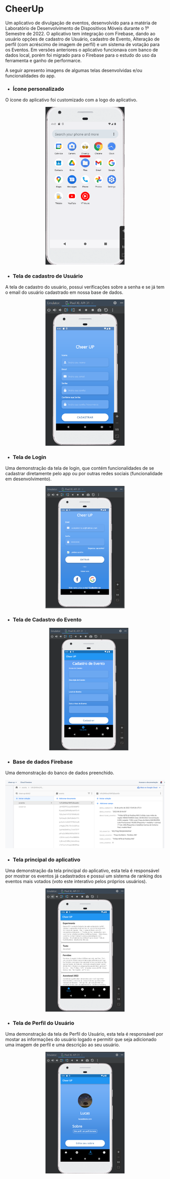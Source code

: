 # CheerUp
Um aplicativo de divulgação de eventos, desenvolvido para a matéria de Laboratório de Desenvolvimento de Dispositivos Móveis durante o 1º Semestre de 2022. O aplicativo tem integração com Firebase, dando ao usuário opções de cadastro de Usuário, cadastro de Evento, Alteração de perfil (com acréscimo de imagem de perfil) e um sistema de votação para os Eventos. Em versões anteriores o aplicativo funcionava com banco de dados local, porém foi migrado para o Firebase para o estudo do uso da ferramenta e ganho de performarce.

  A seguir apresento imagens de algumas telas desenvolvidas e/ou funcionalidades do app.
  
* ### **Ícone personalizado**
 
 O ícone do aplicativo foi customizado com a logo do aplicativo.
  <p align="center">
    <img src="imagens/icon_image.png" alt="Ícone do App" width="250"/>
  </p>

* ### **Tela de cadastro de Usuário**
  
 A tela de cadastro do usuário, possui verificações sobre a senha e se já tem o email do usuário cadastrado em nossa base de dados.
  <p align="center">
    <img src="imagens/registrationUser_image.png" alt="Cadastro de Usuário" width="250"/>
  </p> 
 
* ### **Tela de Login**

Uma demonstração da tela de login, que contém funcionalidades de se cadastrar diretamente pelo app ou por outras redes sociais (funcionalidade em desenvolvimento).
  <p align="center">
    <img src="imagens/login_image.png" alt="Tela de Login" width="250"/>
  </p>
  
  
* ### **Tela de Cadastro do Evento**

  <p align="center">
    <img src="imagens/registrationEvent_image.png" alt="Cadastro de Evento" width="250"/>
  </p>  
  
  
* ### **Base de dados Firebase**

Uma demonstração do banco de dados preenchido.
  <p align="center">
    <img src="imagens/firebaseStore_image.png" alt="Banco de dados Firebase"/>
  </p>  


* ### **Tela principal do aplicativo**

Uma demonstração da tela principal do aplicativo, esta tela é responsável por mostrar os eventos já cadastrados e possui um sistema de ranking dos eventos mais votados (voto este interativo pelos próprios usuários).
  <p align="center">
    <img src="imagens/mainScreen_image.png" alt="Tela principal" width="250"/>
  </p>
  
* ### **Tela de Perfil do Usuário**

Uma demonstração da tela de Perfil do Usuário, esta tela é responsável por mostar as informações do usuário logado e permitir que seja adicionado uma imagem de perfil e uma descrição ao seu usuário.
  <p align="center">
    <img src="imagens/perfil_image.png" alt="Tela de Perfil" width="250"/>
  </p>

